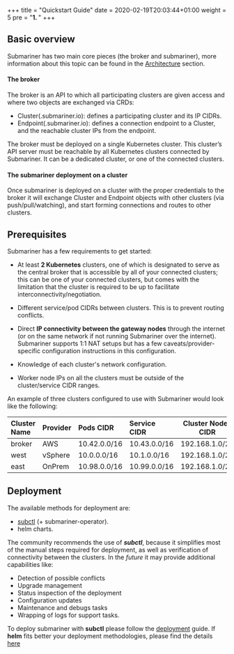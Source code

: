 +++
title = "Quickstart Guide"
date = 2020-02-19T20:03:44+01:00
weight = 5
pre = "<b>1. </b>"
+++

## Basic overview

Submariner has two main core pieces (the broker and submariner), more information about 
this topic can be found in the [Architecture](../architecture) section.

#### The broker
The broker is an API to which all participating clusters are given access and where two objects are exchanged via CRDs:
* Cluster(.submariner.io): defines a participating cluster and its IP CIDRs.
* Endpoint(.submariner.io): defines a connection endpoint to a Cluster, and the reachable cluster IPs from the endpoint.

The broker must be deployed on a single Kubernetes cluster. This cluster’s API server must be reachable by all Kubernetes clusters connected by Submariner. It can be a dedicated cluster, or one of the connected clusters.

#### The submariner deployment on a cluster
Once submariner is deployed on a cluster with the proper credentials to the broker it will exchange Cluster and Endpoint objects with other clusters (via push/pull/watching), and start forming connections and routes to other clusters.


## Prerequisites

Submariner has a few requirements to get started:

- At least **2 Kubernetes** clusters, one of which is designated to serve as the central broker that is accessible by all of your connected clusters; this can be one of your connected clusters, but comes with the limitation that the cluster is required to be up to facilitate interconnectivity/negotiation.

- Different service/pod CIDRs between clusters. This is to prevent routing conflicts.
<!-- This is not true yet, but eventually will be: (as well as different Kubernetes DNS suffixes).
-->
- Direct **IP connectivity between the gateway nodes** through the internet (or on the same network if not running Submariner over the internet). Submariner supports 1:1 NAT setups but has a few caveats/provider-specific configuration instructions in this configuration.<!--TODO: add section explaining nat -->

- Knowledge of each cluster's network configuration.

- Worker node IPs on all the clusters must be outside of the cluster/service CIDR ranges.

An example of three clusters configured to use with Submariner would look like the following:

| Cluster Name | Provider | Pods CIDR    | Service CIDR | Cluster Nodes CIDR |
|:-------------|:---------|:-------------|:-------------|--------------------|
| broker       | AWS      | 10.42.0.0/16 | 10.43.0.0/16 | 192.168.1.0/24     |
| west         | vSphere  | 10.0.0.0/16  | 10.1.0.0/16  | 192.168.1.0/24     |
| east         | OnPrem   | 10.98.0.0/16 | 10.99.0.0/16 | 192.168.1.0/24     |


## Deployment

The available methods for deployment are:
  * [subctl](../deployment) (+ submariner-operator).
  * helm charts.
  
  
The community recommends the use of **_subctl_**, because it simplifies most of the
manual steps required for deployment, as well as verification of connectivity between the clusters. In the _future_ it may provide additional capabilities like:

* Detection of possible conflicts
* Upgrade management
* Status inspection of the deployment
* Configuration updates
* Maintenance and debugs tasks
* Wrapping of logs for support tasks.


To deploy submariner with **subctl** please follow the [deployment](../deployment) guide.
If **helm** fits better your deployment methodologies, please find the details [here](../deployment/helm)
